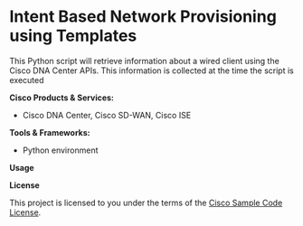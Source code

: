 # Intent Based Network Provisioning using Templates


This Python script will retrieve information about a wired client using the Cisco DNA Center APIs.
This information is collected at the time the script is executed

**Cisco Products & Services:**

- Cisco DNA Center, Cisco SD-WAN, Cisco ISE

**Tools & Frameworks:**

- Python environment

**Usage**


**License**

This project is licensed to you under the terms of the [Cisco Sample Code License](./LICENSE).
